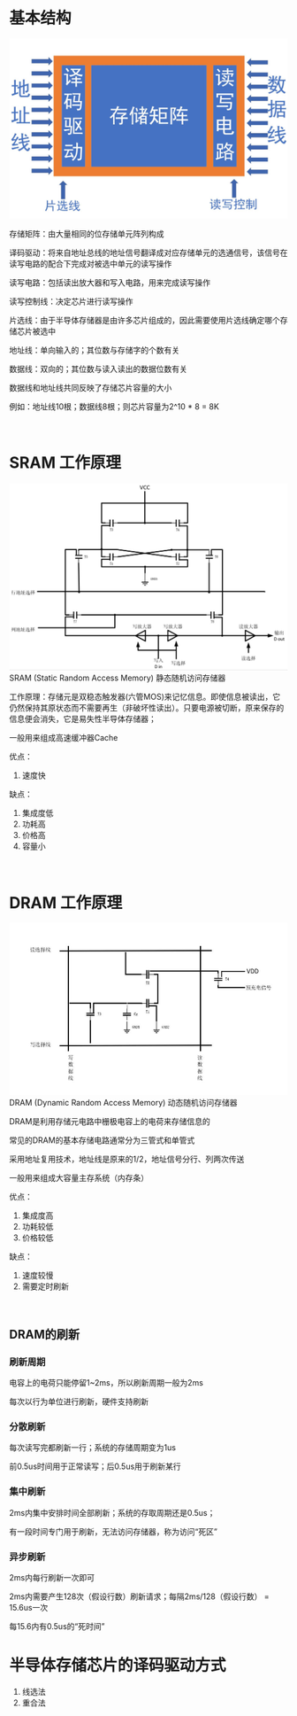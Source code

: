 # 基本结构

![基本结构](https://raw.githubusercontent.com/Juston007/ComputerOrganization/main/Chapter4_Memory/img/%E5%8D%8A%E5%AF%BC%E4%BD%93%E5%AD%98%E5%82%A8%E8%8A%AF%E7%89%87%E7%BB%93%E6%9E%84.jpg)

存储矩阵：由大量相同的位存储单元阵列构成

译码驱动：将来自地址总线的地址信号翻译成对应存储单元的选通信号，该信号在读写电路的配合下完成对被选中单元的读写操作

读写电路：包括读出放大器和写入电路，用来完成读写操作

读写控制线：决定芯片进行读写操作

片选线：由于半导体存储器是由许多芯片组成的，因此需要使用片选线确定哪个存储芯片被选中

地址线：单向输入的；其位数与存储字的个数有关

数据线：双向的；其位数与读入读出的数据位数有关

数据线和地址线共同反映了存储芯片容量的大小

例如：地址线10根；数据线8根；则芯片容量为2^10 * 8 = 8K

<br>

# SRAM 工作原理
![SRAM工作原理](https://raw.githubusercontent.com/Juston007/ComputerOrganization/main/Chapter4_Memory/img/SRAM%E5%B7%A5%E4%BD%9C%E5%8E%9F%E7%90%86.jpg)
SRAM (Static Random Access Memory) 静态随机访问存储器

工作原理：存储元是双稳态触发器(六管MOS)来记忆信息。即使信息被读出，它仍然保持其原状态而不需要再生（非破坏性读出）。只要电源被切断，原来保存的信息便会消失，它是易失性半导体存储器；

一般用来组成高速缓冲器Cache

优点：
1. 速度快

缺点：
1. 集成度低
2. 功耗高
3. 价格高
4. 容量小

<br>

# DRAM 工作原理
![DRAM工作原理](https://raw.githubusercontent.com/Juston007/ComputerOrganization/main/Chapter4_Memory/img/DRAM%E5%B7%A5%E4%BD%9C%E5%8E%9F%E7%90%86.jpg)
DRAM (Dynamic Random Access Memory) 动态随机访问存储器

DRAM是利用存储元电路中栅极电容上的电荷来存储信息的

常见的DRAM的基本存储电路通常分为三管式和单管式

采用地址复用技术，地址线是原来的1/2，地址信号分行、列两次传送

一般用来组成大容量主存系统（内存条）

优点：
1. 集成度高
2. 功耗较低
3. 价格较低

缺点：
1. 速度较慢
2. 需要定时刷新

<br>

## DRAM的刷新
### 刷新周期
电容上的电荷只能停留1~2ms，所以刷新周期一般为2ms

每次以行为单位进行刷新，硬件支持刷新

### 分散刷新
每次读写完都刷新一行；系统的存储周期变为1us

前0.5us时间用于正常读写；后0.5us用于刷新某行
### 集中刷新
2ms内集中安排时间全部刷新；系统的存取周期还是0.5us；

有一段时间专门用于刷新，无法访问存储器，称为访问“死区”

### 异步刷新
2ms内每行刷新一次即可

2ms内需要产生128次（假设行数）刷新请求；每隔2ms/128（假设行数） = 15.6us一次

每15.6内有0.5us的“死时间”

# 半导体存储芯片的译码驱动方式
1. 线选法
2. 重合法